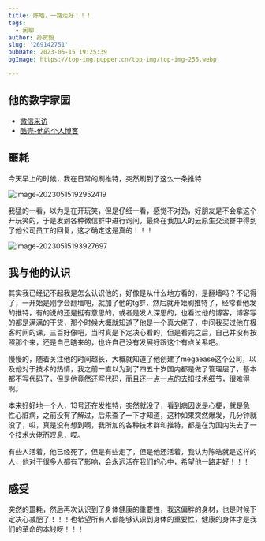 ```yaml
---
title: 陈皓，一路走好！！！
tags:
  - 闲聊
author: 孙贺毅
slug: '269142751'
pubDate: 2023-05-15 19:25:39
ogImage: https://top-img.pupper.cn/top-img/top-img-255.webp

---
```


## 他的数字家园

- [微信采访](https://mp.weixin.qq.com/s/wVz6HkNH_1sljr_tKxH9eg)
- [酷壳-他的个人博客](https://coolshell.cn/)

## 噩耗

今天早上的时候，我在日常的刷推特，突然刷到了这么一条推特

![image-20230515192952419](https://shyblog.oss-cn-beijing.aliyuncs.com/img/image-20230515192952419.png)

我猛的一看，以为是在开玩笑，但是仔细一看，感觉不对劲，好朋友是不会拿这个开玩笑的，于是发到各种微信群中进行询问，最终在我加入的云原生交流群中得到了他公司员工的回复，这才确定这是真的！！！

![image-20230515193927697](https://shyblog.oss-cn-beijing.aliyuncs.com/img/image-20230515193927697.png)

## 我与他的认识

其实我已经记不起我是怎么认识他的，好像是从什么地方看的，是翻墙吗？不记得了，一开始是刚学会翻墙吧，就加了他的tg群，然后就开始刷推特了，经常看他发的推特，有的说的还是挺有意思的，或者是发人深思的，也看过他的博客，博客写的都是满满的干货，那个时候大概就知道了他是一个真大佬了，中间我买过他在极客时间的课，三百好像吧，当时真是下定决心看的，但是看完之后，自己并没有按照那个来，还是自己瞎来的，也许自己没有发展好跟这个有点关系吧。

慢慢的，随着关注他的时间越长，大概就知道了他创建了megaease这个公司，以及他对于技术的热情，我之前一直以为到了四五十岁国内都是做了管理层了，基本都不写代码了，但是他竟然还写代码，而且还一点一点的去扣技术细节，很难得啊。

本来好好地一个人，13号还在发推特，突然就没了，看到病因说是心梗，就是急性心脏病，之前没有了解过，后来查了一下才知道，这种如果突然爆发，几分钟就没了，哎，真是没有想到啊，我所加的各种技术群和推特，都是在为国内失去了一个技术大佬而叹息，哎。

有些人活着，他已经死了，但是有些走了，但是他还活着，我认为陈皓就是这样的人，他对于很多人都有了影响，会永远活在我们的心中，希望他一路走好！！！

## 感受

突然的噩耗，然后再次认识到了身体健康的重要性，我这偏胖的身材，也是时候下定决心减肥了！！！也希望所有人都能够认识到身体的重要性，健康的身体才是我们的革命的本钱呀！！！

 
